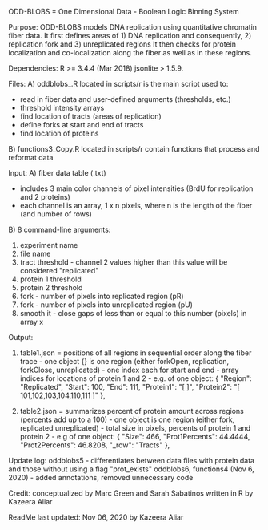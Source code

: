 ODD-BLOBS = One Dimensional Data - Boolean Logic Binning System


Purpose:
ODD-BLOBS models DNA replication using quantitative chromatin fiber data.
It first defines areas of 1) DNA replication and consequently, 2) replication fork and 3) unreplicated regions
It then checks for protein localization and co-localization along the fiber as well as in these regions.


Dependencies: 
R >= 3.4.4 (Mar 2018)
jsonlite > 1.5.9.



Files:
A) oddblobs_.R located in scripts/r is the main script used to:
* read in fiber data and user-defined arguments (thresholds, etc.)
* threshold intensity arrays
* find location of tracts (areas of replication)
* define forks at start and end of tracts
* find location of proteins

B) functions3_Copy.R located in scripts/r contain functions that process and reformat data


Input: 
A) fiber data table (.txt)
- includes 3 main color channels of pixel intensities (BrdU for replication and 2 proteins)
- each channel is an array, 1 x n pixels, where n is the length of the fiber (and number of rows)

B) 8 command-line arguments:
1) experiment name
2) file name
3) tract threshold - channel 2 values higher than this value will be considered "replicated"
4) protein 1 threshold
5) protein 2 threshold
6) fork - number of pixels into replicated region (pR)
7) fork - number of pixels into unreplicated region (pU)
8) smooth it - close gaps of less than or equal to this number (pixels) in array x


Output:
1) table1.json = positions of all regions in sequential order along the fiber trace
               - one object {} is one region (either forkOpen, replication, forkClose, unreplicated)
               - one index each for start and end
               - array indices for locations of protein 1 and 2
               - e.g. of one object:
                {
                    "Region": "Replicated",
                    "Start": 100,
                    "End": 111,
                    "Protein1": "[  ]",
                    "Protein2": "[ 101,102,103,104,110,111 ]"
                },

2) table2.json = summarizes percent of protein amount across regions (percents add up to a 100)
               - one object is one region (either fork, replicated unreplicated)
               - total size in pixels, percents of protein 1 and protein 2
               - e.g of one object:
                {
                    "Size": 466,
                    "Prot1Percents": 44.4444,
                    "Prot2Percents": 46.8208,
                    "_row": "Tracts"
                },


Update log:
oddblobs5 - differentiates between data files with protein data and those without using a flag "prot_exists"
oddblobs6, functions4 (Nov 6, 2020) - added annotations, removed unnecessary code


Credit: 
conceptualized by Marc Green and Sarah Sabatinos
written in R by Kazeera Aliar


ReadMe last updated: Nov 06, 2020 by Kazeera Aliar